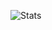 ![Stats](https://github-readme-stats.vercel.app/api?username=evilbaschdi&show_icons=true&theme=github_dark&count_private=true&include_all_commits=true)
